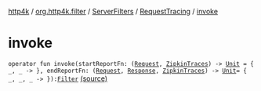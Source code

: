 [http4k](../../../index.md) / [org.http4k.filter](../../index.md) / [ServerFilters](../index.md) / [RequestTracing](index.md) / [invoke](./invoke.md)

# invoke

`operator fun invoke(startReportFn: (`[`Request`](../../../org.http4k.core/-request/index.md)`, `[`ZipkinTraces`](../../-zipkin-traces/index.md)`) -> `[`Unit`](https://kotlinlang.org/api/latest/jvm/stdlib/kotlin/-unit/index.html)` = { _, _ -> }, endReportFn: (`[`Request`](../../../org.http4k.core/-request/index.md)`, `[`Response`](../../../org.http4k.core/-response/index.md)`, `[`ZipkinTraces`](../../-zipkin-traces/index.md)`) -> `[`Unit`](https://kotlinlang.org/api/latest/jvm/stdlib/kotlin/-unit/index.html)` = { _, _, _ -> }): `[`Filter`](../../../org.http4k.core/-filter/index.md) [(source)](https://github.com/http4k/http4k/blob/master/http4k-core/src/main/kotlin/org/http4k/filter/ServerFilters.kt#L64)